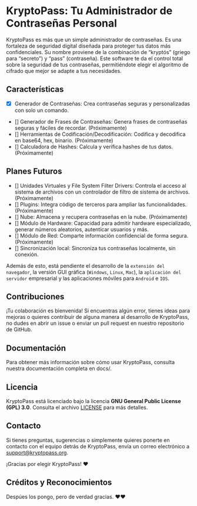 # KryptoPass: Tu Administrador de Contraseñas Personal

KryptoPass es más que un simple administrador de contraseñas. Es una fortaleza de seguridad digital diseñada para proteger tus datos más confidenciales. Su nombre proviene de la combinación de “kryptós” (griego para “secreto”) y “pass” (contraseña). Este software te da el control total sobre la seguridad de tus contraseñas, permitiéndote elegir el algoritmo de cifrado que mejor se adapte a tus necesidades.

## Características

- [x] Generador de Contraseñas: Crea contraseñas seguras y personalizadas con solo un comando.
- [] Generador de Frases de Contraseñas: Genera frases de contraseñas seguras y fáciles de recordar. (Próximamente)
- [] Herramientas de Codificación/Decodificación: Codifica y decodifica en base64, hex, binario. (Próximamente)
- [] Calculadora de Hashes: Calcula y verifica hashes de tus datos. (Próximamente)

## Planes Futuros

- [] Unidades Virtuales y File System Filter Drivers: Controla el acceso al sistema de archivos con un controlador de filtro de sistema de archivos. (Próximamente)
- [] Plugins: Integra código de terceros para ampliar las funcionalidades. (Próximamente)
- [] Nube: Almacena y recupera contraseñas en la nube. (Próximamente)
- [] Módulo de Hardware: Capacidad para admitir hardware especializado, generar números aleatorios, autenticar usuarios y más.
- [] Módulo de Red: Comparte información confidencial de forma segura. (Próximamente)
- [] Sincronización local: Sincroniza tus contraseñas localmente, sin conexión.

Además de esto, está pendiente el desarrollo de la `extensión del navegador`, la versión GUI gráfica (`Windows`, `Linux`, `Mac`), la `aplicación del servidor` empresarial y las aplicaciones móviles para `Android` e `IOS`.

## Contribuciones
¡Tu colaboración es bienvenida! Si encuentras algún error, tienes ideas para mejoras o quieres contribuir de alguna manera al desarrollo de KryptoPass, no dudes en abrir un issue o enviar un pull request en nuestro repositorio de GitHub.

## Documentación
Para obtener más información sobre cómo usar KryptoPass, consulta nuestra documentación completa en docs/.

## Licencia
KryptoPass está licenciado bajo la licencia **GNU General Public License (GPL) 3.0**. Consulta el archivo [LICENSE](LICENSE) para más detalles.

## Contacto
Si tienes preguntas, sugerencias o simplemente quieres ponerte en contacto con el equipo detrás de KryptoPass, envía un correo electrónico a support@kryptopass.org.

¡Gracias por elegir KryptoPass! ❤️

## Créditos y Reconocimientos

Despúes los pongo, pero de verdad gracias. ❤️❤️